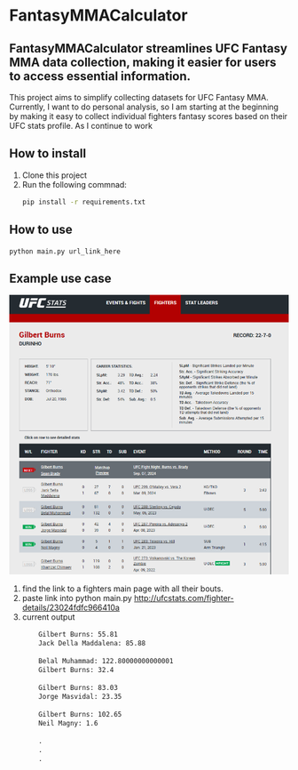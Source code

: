 # FantasyMMACalculator

## FantasyMMACalculator streamlines UFC Fantasy MMA data collection, making it easier for users to access essential information.

This project aims to simplify collecting datasets for UFC Fantasy MMA. Currently, I want to do personal analysis, so I am starting at the beginning by making it easy to collect individual fighters fantasy scores based on their UFC stats profile. As I continue to work 


## How to install
1. Clone this project
2. Run the following commnad:
    ```bash
    pip install -r requirements.txt

## How to use
    
    python main.py url_link_here


## Example use case
![Alt text](img/ufcstats.png)

1. find the link to a fighters main page with all their bouts.
2. paste link into python main.py http://ufcstats.com/fighter-details/23024fdfc966410a
3. current output
    ```
        Gilbert Burns: 55.81
        Jack Della Maddalena: 85.88

        Belal Muhammad: 122.80000000000001
        Gilbert Burns: 32.4

        Gilbert Burns: 83.03
        Jorge Masvidal: 23.35

        Gilbert Burns: 102.65
        Neil Magny: 1.6

        .
        .
        .